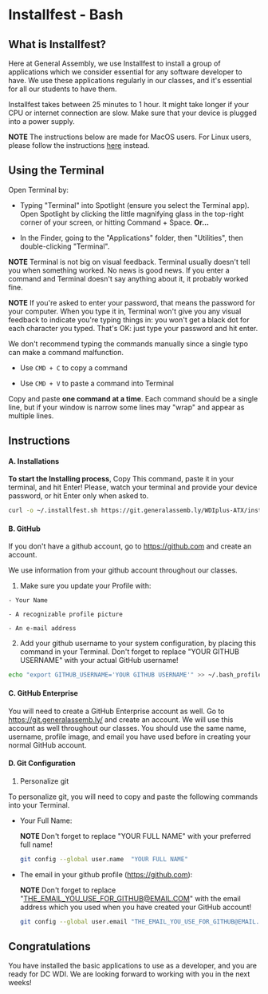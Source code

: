 # Installfest - Bash

## What is Installfest?

  Here at General Assembly, we use Installfest to install a group of applications which we consider essential for any software developer to have. We use these applications regularly in our classes, and it's essential for all our students to have them.

  Installfest takes between 25 minutes to 1 hour. It might take longer if your CPU or internet connection are slow. Make sure that your device is plugged into a power supply.

  **NOTE** The instructions below are made for MacOS users. For Linux users, please follow the instructions [here](./installfest_linux.md) instead.


## Using the Terminal

  Open Terminal by:

  - Typing "Terminal" into Spotlight (ensure you select the Terminal app). Open Spotlight by clicking the little magnifying glass in the top-right corner of your screen, or hitting Command + Space. **Or...**

  - In the Finder, going to the "Applications" folder, then "Utilities", then double-clicking "Terminal".

  **NOTE** Terminal is not big on visual feedback. Terminal usually doesn't tell you when something worked. No news is good news. If you enter a command and Terminal doesn't say anything about it, it probably worked fine.

  **NOTE** If you're asked to enter your password, that means the password for your computer. When you type it in, Terminal won't give you any visual feedback to indicate you're typing things in: you won't get a black dot for each character you typed. That's OK: just type your password and hit enter.

  We don't recommend typing the commands manually since a single typo can make a command malfunction.

  - Use `CMD + C` to copy a command

  - Use `CMD + V` to paste a command into Terminal

  Copy and paste **one command at a time**. Each command should be a single line, but if your window is narrow some lines may "wrap" and appear as multiple lines.

## Instructions

#### A. Installations

  **To start the Installing process**, Copy This command, paste it in your terminal, and hit Enter! Please, watch your terminal and provide your device password, or hit Enter only when asked to.

  ```bash
  curl -o ~/.installfest.sh https://git.generalassemb.ly/WDIplus-ATX/installfest/blob/master/installfest.sh && source ~/.installfest.sh

  ```

#### B. GitHub

  If you don't have a github account, go to https://github.com and create an account.

  We use information from your github account throughout our classes.

  1. Make sure you update your Profile with:

    - Your Name

    - A recognizable profile picture

    - An e-mail address

  2. Add your github username to your system configuration, by placing this command in your Terminal. Don't forget to replace "YOUR GITHUB USERNAME" with your actual GitHub username!

  ```bash
  echo "export GITHUB_USERNAME='YOUR GITHUB USERNAME'" >> ~/.bash_profile
  ```

#### C. GitHub Enterprise

  You will need to create a GitHub Enterprise account as well. Go to https://git.generalassemb.ly/ and create an account. We will use this account as well throughout our classes. You should use the same name, username, profile image, and email you have used before in creating your normal GitHub account.

#### D. Git Configuration

1. Personalize git

  To personalize git, you will need to copy and paste the following commands into your Terminal.

- Your Full Name:

  **NOTE** Don't forget to replace "YOUR FULL NAME" with your preferred full name!

  ```bash
  git config --global user.name  "YOUR FULL NAME"
  ```

- The email in your github profile (https://github.com):

  **NOTE** Don't forget to replace "THE_EMAIL_YOU_USE_FOR_GITHUB@EMAIL.COM" with the email address which you used when you have created your GitHub account!

  ```bash
  git config --global user.email "THE_EMAIL_YOU_USE_FOR_GITHUB@EMAIL.COM"
  ```

## Congratulations

  You have installed the basic applications to use as a developer, and you are ready for DC WDI. We are looking forward to working with you in the next weeks!
